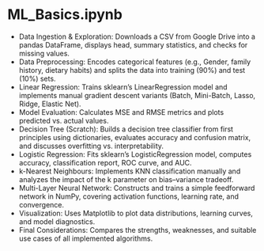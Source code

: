 # ML_Basics.ipynb
- Data Ingestion & Exploration: Downloads a CSV from Google Drive into a pandas DataFrame, displays head, summary statistics, and checks for missing values.
- Data Preprocessing: Encodes categorical features (e.g., Gender, family history, dietary habits) and splits the data into training (90%) and test (10%) sets.
- Linear Regression: Trains sklearn’s LinearRegression model and implements manual gradient descent variants (Batch, Mini-Batch, Lasso, Ridge, Elastic Net).
- Model Evaluation: Calculates MSE and RMSE metrics and plots predicted vs. actual values.
- Decision Tree (Scratch): Builds a decision tree classifier from first principles using dictionaries, evaluates accuracy and confusion matrix, and discusses overfitting vs. interpretability.
- Logistic Regression: Fits sklearn’s LogisticRegression model, computes accuracy, classification report, ROC curve, and AUC.
- k-Nearest Neighbours: Implements KNN classification manually and analyzes the impact of the k parameter on bias–variance tradeoff.
- Multi-Layer Neural Network: Constructs and trains a simple feedforward network in NumPy, covering activation functions, learning rate, and convergence.
- Visualization: Uses Matplotlib to plot data distributions, learning curves, and model diagnostics.
- Final Considerations: Compares the strengths, weaknesses, and suitable use cases of all implemented algorithms.
